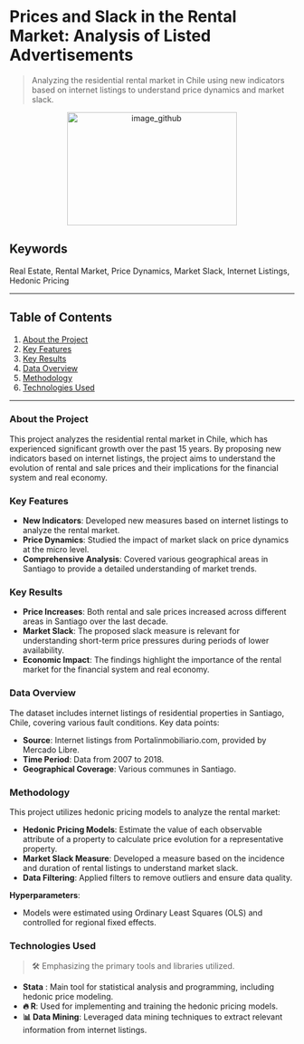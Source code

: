 # Prices and Slack in the Rental Market: Analysis of Listed Advertisements

> Analyzing the residential rental market in Chile using new indicators based on internet listings to understand price dynamics and market slack.

<p align="center">
<img src="https://www.bcentral.cl/documents/33528/133326/DTBC_988.pdf/8bf1d0a5-501e-69f5-2eb2-2d5fb5e515b2?t=1697649230136" alt="image_github" style="width:300px;height:200;"/>
</p>

## Keywords
Real Estate, Rental Market, Price Dynamics, Market Slack, Internet Listings, Hedonic Pricing

---

## Table of Contents

1. [About the Project](#about-the-project)
2. [Key Features](#key-features)
3. [Key Results](#key-results)
4. [Data Overview](#data-overview)
5. [Methodology](#methodology)
7. [Technologies Used](#technologies-used)

---

### About the Project

This project analyzes the residential rental market in Chile, which has experienced significant growth over the past 15 years. By proposing new indicators based on internet listings, the project aims to understand the evolution of rental and sale prices and their implications for the financial system and real economy.

### Key Features

- **New Indicators**: Developed new measures based on internet listings to analyze the rental market.
- **Price Dynamics**: Studied the impact of market slack on price dynamics at the micro level.
- **Comprehensive Analysis**: Covered various geographical areas in Santiago to provide a detailed understanding of market trends.

### Key Results

- **Price Increases**: Both rental and sale prices increased across different areas in Santiago over the last decade.
- **Market Slack**: The proposed slack measure is relevant for understanding short-term price pressures during periods of lower availability.
- **Economic Impact**: The findings highlight the importance of the rental market for the financial system and real economy.

### Data Overview

The dataset includes internet listings of residential properties in Santiago, Chile, covering various fault conditions. Key data points:

- **Source**: Internet listings from Portalinmobiliario.com, provided by Mercado Libre.
- **Time Period**: Data from 2007 to 2018.
- **Geographical Coverage**: Various communes in Santiago.

### Methodology

This project utilizes hedonic pricing models to analyze the rental market:

- **Hedonic Pricing Models**: Estimate the value of each observable attribute of a property to calculate price evolution for a representative property.
- **Market Slack Measure**: Developed a measure based on the incidence and duration of rental listings to understand market slack.
- **Data Filtering**: Applied filters to remove outliers and ensure data quality.

**Hyperparameters**: 
- Models were estimated using Ordinary Least Squares (OLS) and controlled for regional fixed effects.


### Technologies Used

> 🛠️ Emphasizing the primary tools and libraries utilized.

- **Stata** : Main tool for statistical analysis and programming, including hedonic price modeling.
- **🔥 R**: Used for implementing and training the hedonic pricing models.
- **📊 Data Mining**: Leveraged data mining techniques to extract relevant information from internet listings.



